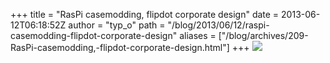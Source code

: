 +++
title = "RasPi casemodding, flipdot corporate design"
date = 2013-06-12T06:18:52Z
author = "typ_o"
path = "/blog/2013/06/12/raspi-casemodding-flipdot-corporate-design"
aliases = ["/blog/archives/209-RasPi-casemodding,-flipdot-corporate-design.html"]
+++
![](/media/raspi_casemod.jpg)
